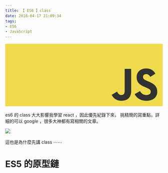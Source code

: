 ```yaml
---
title: 【 ES6 】class
date: 2018-04-17 21:09:34
tags:
- ES6
- JavaScript
---
```


![](/img/javascript.jpg)

es6 的 class 大大影響我學習 react ，因此優先紀錄下來，
挑精簡的寫重點，詳細的可以 google ，很多大神都有寫相關的文章。

<!-- more -->

![](/img/es6/class-cause.png)

這也是為什麼先講 class ⋯⋯

# ES5 的原型鏈



